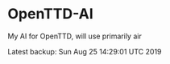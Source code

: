 # OpenTTD-AI
My AI for OpenTTD, will use primarily air

Latest backup: Sun Aug 25 14:29:01 UTC 2019
